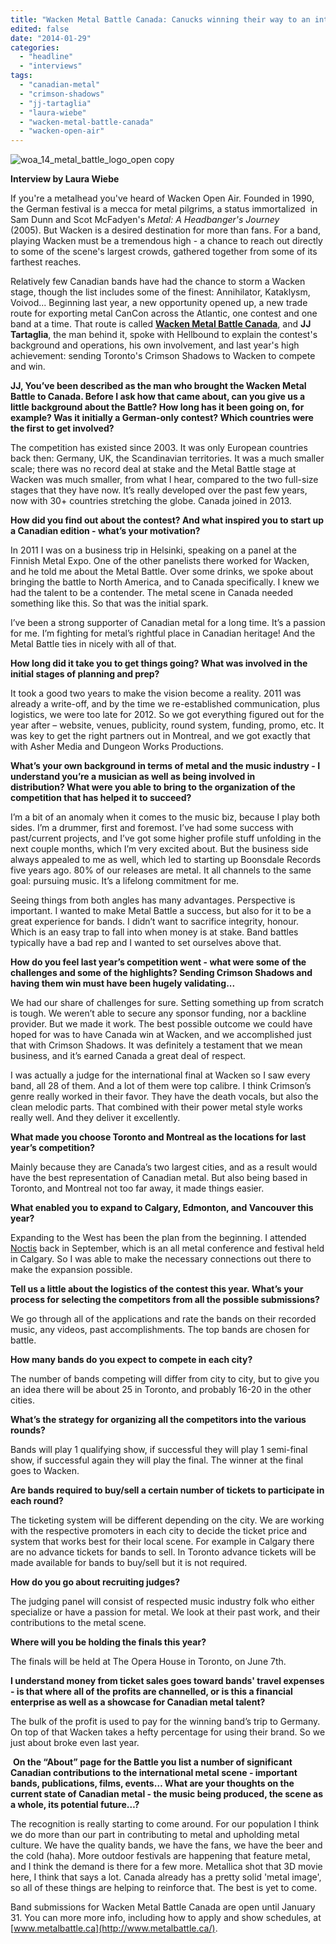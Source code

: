 ```yaml
---
title: "Wacken Metal Battle Canada: Canucks winning their way to an international stage"
edited: false
date: "2014-01-29"
categories:
  - "headline"
  - "interviews"
tags:
  - "canadian-metal"
  - "crimson-shadows"
  - "jj-tartaglia"
  - "laura-wiebe"
  - "wacken-metal-battle-canada"
  - "wacken-open-air"
---
```


![woa_14_metal_battle_logo_open copy](http://www.hellbound.ca/wp-content/uploads/2014/01/woa_14_metal_battle_logo_open-copy-590x629.jpg)

**Interview by Laura Wiebe**

If you're a metalhead you've heard of Wacken Open Air. Founded in 1990, the German festival is a mecca for metal pilgrims, a status immortalized  in Sam Dunn and Scot McFadyen's _Metal: A Headbanger's Journey_ (2005). But Wacken is a desired destination for more than fans. For a band, playing Wacken must be a tremendous high - a chance to reach out directly to some of the scene's largest crowds, gathered together from some of its farthest reaches.

Relatively few Canadian bands have had the chance to storm a Wacken stage, though the list includes some of the finest: Annihilator, Kataklysm, Voivod... Beginning last year, a new opportunity opened up, a new trade route for exporting metal CanCon across the Atlantic, one contest and one band at a time. That route is called [**Wacken Metal Battle Canada**](http://www.metalbattle.ca/), and **JJ Tartaglia**, the man behind it, spoke with Hellbound to explain the contest's background and operations, his own involvement, and last year's high achievement: sending Toronto's Crimson Shadows to Wacken to compete and win.

**JJ, You’ve been described as the man who brought the Wacken Metal Battle to Canada. Before I ask how that came about, can you give us a little background about the Battle? How long has it been going on, for example? Was it initially a German-only contest? Which countries were the first to get involved?**

The competition has existed since 2003. It was only European countries back then: Germany, UK, the Scandinavian territories. It was a much smaller scale; there was no record deal at stake and the Metal Battle stage at Wacken was much smaller, from what I hear, compared to the two full-size stages that they have now. It’s really developed over the past few years, now with 30+ countries stretching the globe. Canada joined in 2013.

**How did you find out about the contest? And what inspired you to start up a Canadian edition - what’s your motivation?**

In 2011 I was on a business trip in Helsinki, speaking on a panel at the Finnish Metal Expo. One of the other panelists there worked for Wacken, and he told me about the Metal Battle. Over some drinks, we spoke about bringing the battle to North America, and to Canada specifically. I knew we had the talent to be a contender. The metal scene in Canada needed something like this. So that was the initial spark.

I’ve been a strong supporter of Canadian metal for a long time. It’s a passion for me. I’m fighting for metal’s rightful place in Canadian heritage! And the Metal Battle ties in nicely with all of that.

**How long did it take you to get things going? What was involved in the initial stages of planning and prep?**

It took a good two years to make the vision become a reality. 2011 was already a write-off, and by the time we re-established communication, plus logistics, we were too late for 2012. So we got everything figured out for the year after – website, venues, publicity, round system, funding, promo, etc. It was key to get the right partners out in Montreal, and we got exactly that with Asher Media and Dungeon Works Productions.

**What’s your own background in terms of metal and the music industry - I understand you’re a musician as well as being involved in distribution? What were you able to bring to the organization of the competition that has helped it to succeed?**

I’m a bit of an anomaly when it comes to the music biz, because I play both sides. I’m a drummer, first and foremost. I’ve had some success with past/current projects, and I’ve got some higher profile stuff unfolding in the next couple months, which I’m very excited about. But the business side always appealed to me as well, which led to starting up Boonsdale Records five years ago. 80% of our releases are metal. It all channels to the same goal: pursuing music. It’s a lifelong commitment for me.

Seeing things from both angles has many advantages. Perspective is important. I wanted to make Metal Battle a success, but also for it to be a great experience for bands. I didn’t want to sacrifice integrity, honour. Which is an easy trap to fall into when money is at stake. Band battles typically have a bad rep and I wanted to set ourselves above that.

**How do you feel last year’s competition went - what were some of the challenges and some of the highlights? Sending Crimson Shadows and having them win must have been hugely validating...**

We had our share of challenges for sure. Setting something up from scratch is tough. We weren’t able to secure any sponsor funding, nor a backline provider. But we made it work. The best possible outcome we could have hoped for was to have Canada win at Wacken, and we accomplished just that with Crimson Shadows. It was definitely a testament that we mean business, and it’s earned Canada a great deal of respect.

I was actually a judge for the international final at Wacken so I saw every band, all 28 of them. And a lot of them were top calibre. I think Crimson’s genre really worked in their favor. They have the death vocals, but also the clean melodic parts. That combined with their power metal style works really well. And they deliver it excellently.

**What made you choose Toronto and Montreal as the locations for last year’s competition?**

Mainly because they are Canada’s two largest cities, and as a result would have the best representation of Canadian metal. But also being based in Toronto, and Montreal not too far away, it made things easier.

**What enabled you to expand to Calgary, Edmonton, and Vancouver this year?**

Expanding to the West has been the plan from the beginning. I attended [Noctis](http://www.noctisvalkyries.com/) back in September, which is an all metal conference and festival held in Calgary. So I was able to make the necessary connections out there to make the expansion possible.

**Tell us a little about the logistics of the contest this year. What’s your process for selecting the competitors from all the possible submissions?**

We go through all of the applications and rate the bands on their recorded music, any videos, past accomplishments. The top bands are chosen for battle.

**How many bands do you expect to compete in each city?**

The number of bands competing will differ from city to city, but to give you an idea there will be about 25 in Toronto, and probably 16-20 in the other cities.

**What’s the strategy for organizing all the competitors into the various rounds?**

Bands will play 1 qualifying show, if successful they will play 1 semi-final show, if successful again they will play the final. The winner at the final goes to Wacken.

**Are bands required to buy/sell a certain number of tickets to participate in each round?**

The ticketing system will be different depending on the city. We are working with the respective promoters in each city to decide the ticket price and system that works best for their local scene. For example in Calgary there are no advance tickets for bands to sell. In Toronto advance tickets will be made available for bands to buy/sell but it is not required.

**How do you go about recruiting judges?**

The judging panel will consist of respected music industry folk who either specialize or have a passion for metal. We look at their past work, and their contributions to the metal scene.

**Where will you be holding the finals this year?**

The finals will be held at The Opera House in Toronto, on June 7th.

**I understand money from ticket sales goes toward bands' travel expenses - is that where all of the profits are channelled, or is this a financial enterprise as well as a showcase for Canadian metal talent?**

The bulk of the profit is used to pay for the winning band’s trip to Germany. On top of that Wacken takes a hefty percentage for using their brand. So we just about broke even last year.

 **On the “About” page for the Battle you list a number of significant Canadian contributions to the international metal scene - important bands, publications, films, events… What are your thoughts on the current state of Canadian metal - the music being produced, the scene as a whole, its potential future…?**

The recognition is really starting to come around. For our population I think we do more than our part in contributing to metal and upholding metal culture. We have the quality bands, we have the fans, we have the beer and the cold (haha). More outdoor festivals are happening that feature metal, and I think the demand is there for a few more. Metallica shot that 3D movie here, I think that says a lot. Canada already has a pretty solid 'metal image', so all of these things are helping to reinforce that. The best is yet to come.

Band submissions for Wacken Metal Battle Canada are open until January 31. You can more more info, including how to apply and show schedules, at [www.metalbattle.ca](http://www.metalbattle.ca/).
